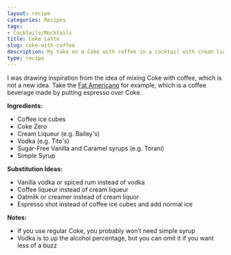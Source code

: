 ```yaml
---
layout: recipe
categories: Recipes
tags:
- Cocktails/Mocktails
title: Coke Latte
slug: coke-with-coffee
description: My take on a Coke with coffee in a cocktail with cream liqueur.
type: recipe
---
```


I was drawing inspiration from the idea of mixing Coke with coffee, which is not a new idea. Take the [Fat Americano](https://www.homegrounds.co/fat-americano/) for example, which is a coffee beverage made by putting espresso over Coke.

**Ingredients:**
* Coffee ice cubes
* Coke Zero
* Cream Liqueur (e.g. Bailey's)
* Vodka (e.g. Tito's)
* Sugar-Free Vanilla and Caramel syrups (e.g. Torani)
* Simple Syrup

**Substitution Ideas:**
* Vanilla vodka or spiced rum instead of vodka
* Coffee liqueur instead of cream liqueur 
* Oatmilk or creamer instead of cream liquor
* Espresso shot instead of coffee ice cubes and add normal ice

**Notes:**
* If you use regular Coke, you probably won’t need simple syrup
* Vodka is to up the alcohol percentage, but you can omit it if you want less of a buzz
